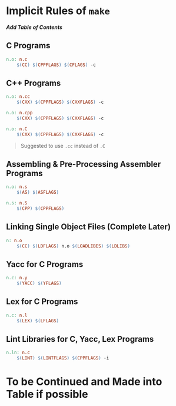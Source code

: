 # Implicit Rules of `make`

***Add Table of Contents***

## C Programs

```makefile
n.o: n.c
    $(CC) $(CPPFLAGS) $(CFLAGS) -c
```

## C++ Programs

```makefile
n.o: n.cc
    $(CXX) $(CPPFLAGS) $(CXXFLAGS) -c

n.o: n.cpp
    $(CXX) $(CPPFLAGS) $(CXXFLAGS) -c

n.o: n.C
    $(CXX) $(CPPFLAGS) $(CXXFLAGS) -c
```
> Suggested to use `.cc` instead of `.C`

## Assembling & Pre-Processing Assembler Programs

```makefile
n.o: n.s
    $(AS) $(ASFLAGS)

n.s: n.S
    $(CPP) $(CPPFLAGS)
```

## Linking Single Object Files (Complete Later)

```makefile
n: n.o
    $(CC) $(LDFLAGS) n.o $(LOADLIBES) $(LDLIBS)
```

## Yacc for C Programs

```makefile
n.c: n.y
    $(YACC) $(YFLAGS)
```

## Lex for C Programs

```makefile
n.c: n.l
    $(LEX) $(LFLAGS)
```

## Lint Libraries for C, Yacc, Lex Programs

```makefile
n.ln: n.c
    $(LINT) $(LINTFLAGS) $(CPPFLAGS) -i
```

# To be Continued and Made into Table if possible